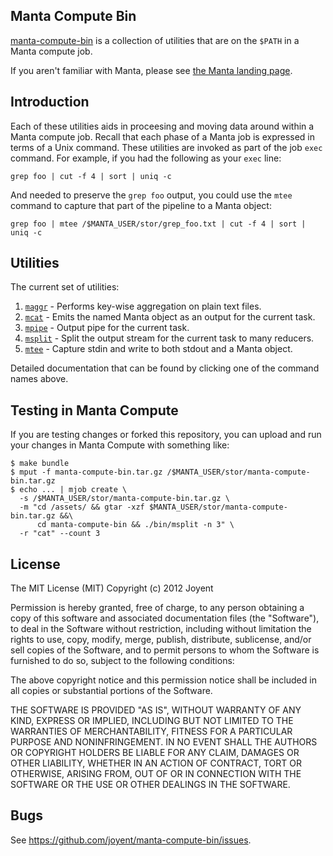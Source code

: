 ## Manta Compute Bin

[manta-compute-bin](http://joyent.github.com/manta-compute-bin) is a collection
of utilities that are on the `$PATH` in a Manta compute job.

If you aren't familiar with Manta, please see [the Manta landing
page](http://joyent.com/products/manta).

## Introduction

Each of these utilities aids in proceesing and moving data around within a Manta
compute job.  Recall that each phase of a Manta job is expressed in terms of a
Unix command.  These utilities are invoked as part of the job `exec` command.
For example, if you had the following as your `exec` line:

    grep foo | cut -f 4 | sort | uniq -c

And needed to preserve the `grep foo` output, you could use the `mtee` command
to capture that part of the pipeline to a Manta object:

    grep foo | mtee /$MANTA_USER/stor/grep_foo.txt | cut -f 4 | sort | uniq -c

## Utilities

The current set of utilities:

1. [`maggr`](docs/man/maggr.md) - Performs key-wise aggregation on plain text
files.
1. [`mcat`](docs/man/mcat.md) - Emits the named Manta object as an output for
the current task.
1. [`mpipe`](docs/man/mpipe.md) - Output pipe for the current task.
1. [`msplit`](docs/man/msplit.md) - Split the output stream for the current
task to many reducers.
1. [`mtee`](docs/man/mtee.md) - Capture stdin and write to both stdout and a
Manta object.

Detailed documentation that can be found by clicking one of the command names
above.

## Testing in Manta Compute
If you are testing changes or forked this repository, you can upload and run
your changes in Manta Compute with something like:

    $ make bundle
    $ mput -f manta-compute-bin.tar.gz /$MANTA_USER/stor/manta-compute-bin.tar.gz
    $ echo ... | mjob create \
      -s /$MANTA_USER/stor/manta-compute-bin.tar.gz \
      -m "cd /assets/ && gtar -xzf $MANTA_USER/stor/manta-compute-bin.tar.gz &&\
          cd manta-compute-bin && ./bin/msplit -n 3" \
      -r "cat" --count 3

## License

The MIT License (MIT)
Copyright (c) 2012 Joyent

Permission is hereby granted, free of charge, to any person obtaining a copy of
this software and associated documentation files (the "Software"), to deal in
the Software without restriction, including without limitation the rights to
use, copy, modify, merge, publish, distribute, sublicense, and/or sell copies of
the Software, and to permit persons to whom the Software is furnished to do so,
subject to the following conditions:

The above copyright notice and this permission notice shall be included in all
copies or substantial portions of the Software.

THE SOFTWARE IS PROVIDED "AS IS", WITHOUT WARRANTY OF ANY KIND, EXPRESS OR
IMPLIED, INCLUDING BUT NOT LIMITED TO THE WARRANTIES OF MERCHANTABILITY,
FITNESS FOR A PARTICULAR PURPOSE AND NONINFRINGEMENT. IN NO EVENT SHALL THE
AUTHORS OR COPYRIGHT HOLDERS BE LIABLE FOR ANY CLAIM, DAMAGES OR OTHER
LIABILITY, WHETHER IN AN ACTION OF CONTRACT, TORT OR OTHERWISE, ARISING FROM,
OUT OF OR IN CONNECTION WITH THE SOFTWARE OR THE USE OR OTHER DEALINGS IN THE
SOFTWARE.

## Bugs

See <https://github.com/joyent/manta-compute-bin/issues>.
